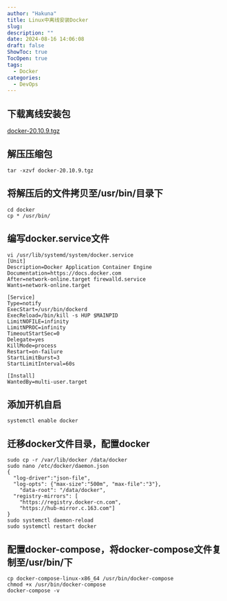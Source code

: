 ```yaml
---
author: "Hakuna"
title: Linux中离线安装Docker
slug: 
description: ""
date: 2024-08-16 14:06:08
draft: false
ShowToc: true
TocOpen: true
tags:
  - Docker
categories:
  - DevOps
---
```

## 下载离线安装包
[docker-20.10.9.tgz](https://download.docker.com/linux/static/stable/x86_64/docker-20.10.9.tgz)

## 解压压缩包
```shell
tar -xzvf docker-20.10.9.tgz
```

## 将解压后的文件拷贝至/usr/bin/目录下
```shell
cd docker
cp * /usr/bin/
```

## 编写docker.service文件
```shell
vi /usr/lib/systemd/system/docker.service
[Unit]
Description=Docker Application Container Engine
Documentation=https://docs.docker.com
After=network-online.target firewalld.service
Wants=network-online.target
 
[Service]
Type=notify
ExecStart=/usr/bin/dockerd
ExecReload=/bin/kill -s HUP $MAINPID
LimitNOFILE=infinity
LimitNPROC=infinity
TimeoutStartSec=0
Delegate=yes
KillMode=process
Restart=on-failure
StartLimitBurst=3
StartLimitInterval=60s
 
[Install]
WantedBy=multi-user.target
```

## 添加开机自启
```shell
systemctl enable docker
```

## 迁移docker文件目录，配置docker
```shell
sudo cp -r /var/lib/docker /data/docker
sudo nano /etc/docker/daemon.json
{
  "log-driver":"json-file",
  "log-opts": {"max-size":"500m", "max-file":"3"},
	"data-root": "/data/docker",
  "registry-mirrors": [
    "https://registry.docker-cn.com",
    "https://hub-mirror.c.163.com"]
}
sudo systemctl daemon-reload
sudo systemctl restart docker
```

## 配置docker-compose，将docker-compose文件复制至/usr/bin/下
```shell
cp docker-compose-linux-x86_64 /usr/bin/docker-compose
chmod +x /usr/bin/docker-compose
docker-compose -v
```